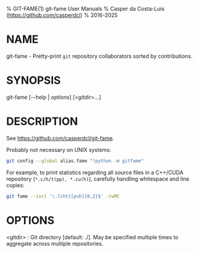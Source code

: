 % GIT-FAME(1) git-fame User Manuals
% Casper da Costa-Luis (https://github.com/casperdcl)
% 2016-2025

# NAME

git-fame - Pretty-print `git` repository collaborators sorted by contributions.

# SYNOPSIS

git-fame [\--help | *options*] [<*gitdir*>...]

# DESCRIPTION

See https://github.com/casperdcl/git-fame.

Probably not necessary on UNIX systems:

```sh
git config --global alias.fame "!python -m gitfame"
```

For example, to print statistics regarding all source files in a C++/CUDA
repository (``*.c/h/t(pp), *.cu(h)``), carefully handling whitespace and line
copies:

```sh
git fame --incl '\.[cht][puh]{0,2}$' -twMC
```

# OPTIONS

\<gitdir>
: Git directory [default: ./].
May be specified multiple times to aggregate across
multiple repositories.
